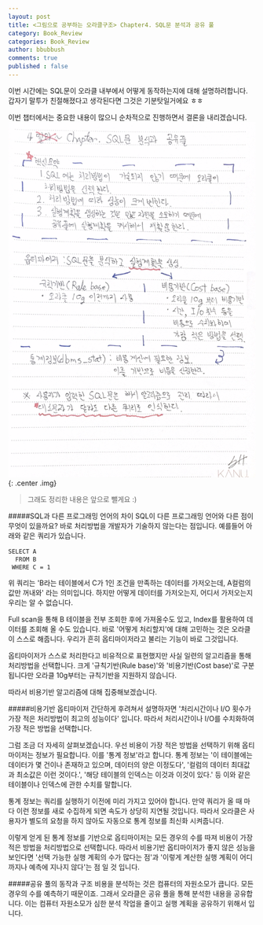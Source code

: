 ```yaml
---
layout: post
title: <그림으로 공부하는 오라클구조> Chapter4. SQL문 분석과 공유 풀
category: Book_Review
categories: Book_Review
author: bbubbush
comments: true
published : false
---
```

이번 시간에는 SQL문이 오라클 내부에서 어떻게 동작하는지에 대해 설명하려합니다. 갑자기 말투가 친절해졌다고 생각된다면 그것은 기분탓일거에요 ㅎㅎ

이번 챕터에서는 중요한 내용이 많으니 순차적으로 진행하면서 결론을 내리겠습니다.
![필기내용](/assets/img/book_review/01_oracle_architecture/2019-03-31_oracle_01.png){: .center .img}
>그래도 정리한 내용은 앞으로 뺄게요 :)

#####SQL과 다른 프로그래밍 언어의 차이
SQL이 다른 프로그래밍 언어와 다른 점이 무엇이 있을까요? 바로 처리방법을 개발자가 기술하지 않는다는 점입니다. 예를들어 아래와 같은 쿼리가 있습니다.

```
SELECT A
  FROM B
 WHERE C = 1
```
위 쿼리는 'B라는 테이블에서 C가 1인 조건을 만족하는 데이터를 가저오는데, A컬럼의 값만 꺼내와' 라는 의미입니다. 하지만 어떻게 데이터를 가저오는지, 어디서 가저오는지 우리는 알 수 없습니다.

Full scan을 통해 B 테이블을 전부 조회한 후에 가져올수도 있고, Index를 활용하여 데이터를 조회해 올 수도 있습니다.
바로 '어떻게 처리할지'에 대해 고민하는 것은 오라클이 스스로 해줍니다. 우리가 흔히 옵티마이저라고 불리는 기능이 바로 그것입니다.

옵티마이저가 스스로 처리한다고 비유적으로 표현했지만 사실 일련의 알고리즘을 통해 처리방법을 선택합니다. 크게 '규칙기반(Rule base)'와 '비용기반(Cost base)'로 구분됩니다만 오라클 10g부터는 규칙기반을 지원하지 않습니다.

따라서 비용기반 알고리즘에 대해 집중해보겠습니다.

#####비용기반 옵티마이저
간단하게 후려쳐서 설명하자면 '처리시간이나 I/O 횟수가 가장 적은 처리방법이 최고의 성능이다' 입니다. 따라서 처리시간이나 I/O를 수치화하여 가장 적은 방법을 선택합니다.

그럼 조금 더 자세히 살펴보겠습니다. 우선 비용이 가장 적은 방법을 선택하기 위해 옵티마이저는 정보가 필요합니다. 이를 '통계 정보'라고 합니다.
통계 정보는 '이 테이블에는 데이터가 몇 건이나 존재하고 있으며, 데이터의 양은 이정도다', '컬럼의 데이터 최대값과 최소값은 이런 것이다.', '해당 테이블의 인덱스는 이것과 이것이 있다.' 등 이와 같은 테이블이나 인덱스에 관한 수치를 말합니다.

통계 정보는 쿼리를 실행하기 이전에 미리 가지고 있어야 합니다. 만약 쿼리가 올 때 마다 이런 정보를 새로 수집하게 되면 속도가 상당히 지연될 것입니다.
따라서 오라클은 사용자가 별도의 요청을 하지 않아도 자동으로 통계 정보를 최신화 시켜줍니다.

이렇게 얻게 된 통계 정보를 기반으로 옵티마이저는 모든 경우의 수를 따져 비용이 가장 적은 방법을 처리방법으로 선택합니다.
따라서 비용기반 옵티마이저가 좋지 않은 성능을 보인다면 '선택 가능한 실행 계획의 수가 많다는 점'과 '이렇게 계산한 실행 계획이 어디까지나 예측에 지나지 않다'는 점 일 것 입니다.

#####공유 풀의 동작과 구조
비용을 분석하는 것은 컴퓨터의 자원소모가 큽니다. 모든 경우의 수를 예측하기 때문이죠. 그래서 오라클은 공유 풀을 통해 분석한 내용을 공유합니다. 이는 컴퓨터 자원소모가 심한 분석 작업을 줄이고 실행 계획을 공유하기 위해서 입니다.







